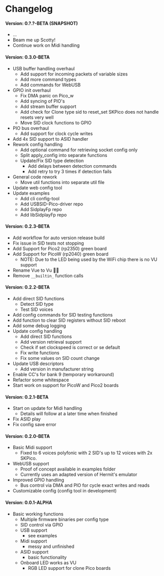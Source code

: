 # Changelog

#### Version: 0.?.?-BETA (SNAPSHOT)
* ...
* Beam me up Scotty!
* Continue work on Midi handling

#### Version: 0.3.0-BETA
* USB buffer handling overhaul
  - Add support for incoming packets of variable sizes
  - Add more command types
  - Add commands for WebUSB
* GPIO init overhaul
  - Fix DMA panic on Pico_w
  - Add syncing of PIO's
  - Add stream buffer support
  - Add check for Clone type sid to reset_set
    SKPico does not handle resets very well
  - Move SID clock functions to GPIO
* PIO bus overhaul
  - Add support for clock cycle writes
* Add 4x SID support to ASID handler
* Rework config handling
  - Add optional command for retrieving socket config only
  - Split apply_config into separate functions
  - Update/Fix SID type detection
    - Add delays between detection commands
    - Add retry to try 3 times if detection fails
* General code rework
  - Move util functions into separate util file
* Update web config tool
* Update examples
  - Add cli config-tool
  - Add USBSID-Pico-driver repo
  - Add SidplayFp repo
  - Add libSidplayFp repo

#### Version: 0.2.3-BETA
* Add workflow for auto version release build
* Fix issue in SID tests not stopping
* Add Support for Pico2 (rp2350) green board
* Add Support for PicoW (rp2040) green board
  - NOTE: Due to the LED being used by the WiFi chip there is no VU support
* Rename Vue to Vu 🤦‍♀️
* Remove `__builtin_` function calls

#### Version: 0.2.2-BETA
* Add direct SID functions
  - Detect SID type
  - Test SID voices
* Add config commands for SID testing functions
* Add function to clear SID registers without SID reboot
* Add some debug logging
* Update config handling
  - Add direct SID functions
  - Add version retrieval support
  - Check if set clockspeed is correct or se default
  - Fix write functions
  - Fix some values on SID count change
* Update USB descriptors
  - Add version in manufacturer string
* Enable CC's for bank 9 (temporary workaround)
* Refactor some whitespace
* Start work on support for PicoW and Pico2 boards

#### Version: 0.2.1-BETA
* Start on update for Midi handling
  * Details will follow at a later time when finished
* Fix ASID play
* Fix config save error

#### Version: 0.2.0-BETA
* Basic Midi support
  * Fixed to 6 voices polyfonic with 2 SID's up to 12 voices with 2x SKPico.
* WebUSB support
  * Proof of concept available in examples folder
  * Currently uses an adapted version of Hermit's emulator
* Improved GPIO handling
  * Bus control via DMA and PIO for cycle exact writes and reads
* Customizable config (config tool in development) 

#### Version: 0.0.1-ALPHA
* Basic working functions
  * Multiple firmware binaries per config type
  * SID control via GPIO
  * USB support
    - see examples
  * Midi support
    - messy and unfinished
  * ASID support
    - basic functionality
  * Onboard LED works as VU
    - RGB LED support for clone Pico boards
